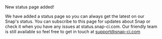 New status page added!

We have added a status page so you can always get the latest on our Snap's status. You can subscribe to this page for updates about Snap or check it when you have any issues at status.snap-ci.com. Our friendly team is still available so feel free to get in touch at support@snap-ci.com
